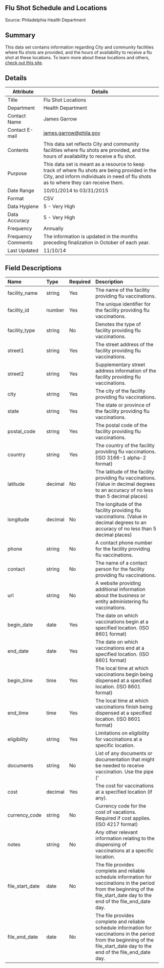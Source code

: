 ## Flu Shot Schedule and Locations

Source: Philadelphia Health Department

Summary
--------------------------
This data set contains information regarding City and community facilities where flu shots are provided, and the hours of availability to receive a flu shot at these locations.  To learn more about these locations and others, [check out this site](http://www.phila.gov/health/diseasecontrol/shotschedule.html).

Details
-----------------

| Attribute | Details |
| ---------- |--------------|
| Title | Flu Shot Locations |
| Department | Health Department |
| Contact Name | James Garrow |
| Contact E-mail | james.garrow@phila.gov |
| Contents | This data set reflects City and community facilities where flu shots are provided, and the hours of availability to receive a flu shot. |
| Purpose | This data set is meant as a resource to keep track of where flu shots are being provided in the City, and inform individuals in need of flu shots as to where they can receive them. |
| Date Range | 10/01/2014 to 03/31/2015 |
| Format | CSV |
| Data Hygiene | 5 - Very High |
| Data Accuracy | 5 - Very High |
| Frequency	| Annually |
| Frequency Comments | The information is updated in the months preceding finalization in October of each year. |
| Last Updated	| 11/10/14 |


Field Descriptions
--------------------------

|Name|Type|Required|Description|
|:----|:-------------------|:------------|:------------|
|facility_name|string|Yes|The name of the facility providing flu vaccinations.|
|facility_id|number|Yes|The unique identifier for the facility providing flu vaccinations.|
|facility_type|string|No|Denotes the type of facility providing flu vaccinations.|
|street1|string|Yes|The street address of the facility providing flu vaccinations.|
|street2|string|Yes|Supplementary street address information of the facility providing flu vaccinations.|
|city|string|Yes|The city of the facility providing flu vaccinations.|
|state|string|Yes|The state or province of the facility providing flu vaccinations.|
|postal_code|string|Yes|The postal code of the facility providing flu vaccinations.|
|country|string|Yes|The country of the facility providing flu vaccinations. (ISO 3166-1 alpha-2 format)|
|latitude|decimal|No|The latitude of the facility providing flu vaccinations. (Value in decimal degrees to an accuracy of no less than 5 decimal places)|
|longitude|decimal|No|The longitude of the facility providing flu vaccinations. (Value in decimal degrees to an accuracy of no less than 5 decimal places)|
|phone|string|No|A contact phone number for the facility providing flu vaccinations.|
|contact|string|No|The name of a contact person for the facility providing flu vaccinations.|
|url|string|No|A website providing additional information about the business or entity administering flu vaccinations.|
|begin_date|date|Yes|The date on which vaccinations begin at a specified location. (ISO 8601 format)|
|end_date|date|Yes|The date on which vaccinations end at a specified location. (ISO 8601 format)|
|begin_time|time|Yes|The local time at which vaccinations begin being dispensed at a specified location. (ISO 8601 format)|
|end_time|time|Yes|The local time at which vaccinations finish being dispensed at a specified location. (ISO 8601 format)|
|eligibility|string|Yes|Limitations on eligibility for vaccinations at a specific location.|
|documents|string|No|List of any documents or documentation that might be needed to receive vaccination. Use the pipe (‘|’)| delimiter to separate document names if multiple documents are required.|
|cost|decimal|Yes|The cost for vaccinations at a specified location (if any).|
|currency_code|string|No|Currency code for the cost of vacations. Required if cost applies. (ISO 4217 format)|
|notes|string|No|Any other relevant information relating to the dispensing of vaccinations at a specific location.|
|file_start_date|date|No|The file provides complete and reliable schedule information for vaccinations in the period from the beginning of the file_start_date day to the end of the file_end_date day.|
|file_end_date|date|No|The file provides complete and reliable schedule information for vaccinations in the period from the beginning of the file_start_date day to the end of the file_end_date day.|
